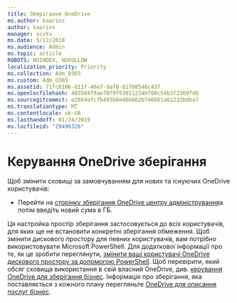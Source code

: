 ```yaml
---
title: Зберігання OneDrive
ms.author: kaarins
author: kaarins
manager: scotv
ms.date: 5/17/2018
ms.audience: Admin
ms.topic: article
ROBOTS: NOINDEX, NOFOLLOW
localization_priority: Priority
ms.collection: Adm_O365
ms.custom: Adm_O365
ms.assetid: 71fc8106-d11f-46e7-9af0-81708546c437
ms.openlocfilehash: 403504f9ae7079f93811234bf00c54b3f2369fd0
ms.sourcegitcommit: e2864efcfb493b6e46b662b746661a61232bdba7
ms.translationtype: MT
ms.contentlocale: uk-UA
ms.lasthandoff: 01/24/2019
ms.locfileid: "29496326"
---
```

# <a name="manage-your-onedrive-storage"></a>Керування OneDrive зберігання

Щоб змінити сховищі за замовчуванням для нових та існуючих OneDrive користувачів:
  
- Перейти на [сторінку зберігання OneDrive центру адміністрування](https://admin.onedrive.com/?v=StorageSettings)а потім введіть новий сума в ГБ.
    
Ця настройка простір зберігання застосовується до всіх користувачів, для яких ще не встановити конкретні зберігання обмеження. Щоб змінити дискового простору для певних користувачів, вам потрібно використовувати Microsoft PowerShell. Для додаткової інформації про те, як це зробити переглянути, [змінити ваші користувачі OneDrive дискового простору за допомогою PowerShell](https://go.microsoft.com/fwlink/?linkid=866402). Щоб перевірити, який обсяг сховища використання в свій власний OneDrive, див. [керування OneDrive для зберігання бізнес](https://go.microsoft.com/fwlink/?linkid=866429). Інформація про зберігання, яка поставляється з кожного плану перегляньте [OneDrive для описання послуг бізнес](https://go.microsoft.com/fwlink/p/?LinkID=826071).
  

